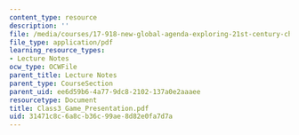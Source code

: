 ```yaml
---
content_type: resource
description: ''
file: /media/courses/17-918-new-global-agenda-exploring-21st-century-challenges-through-innovations-in-information-technologies-january-iap-2006/31471c8c6a8cb36c99ae8d82e0fa7d7a_Class3_Game_Presentation.pdf
file_type: application/pdf
learning_resource_types:
- Lecture Notes
ocw_type: OCWFile
parent_title: Lecture Notes
parent_type: CourseSection
parent_uid: ee6d59b6-4a77-9dc8-2102-137a0e2aaaee
resourcetype: Document
title: Class3_Game_Presentation.pdf
uid: 31471c8c-6a8c-b36c-99ae-8d82e0fa7d7a
---
```

